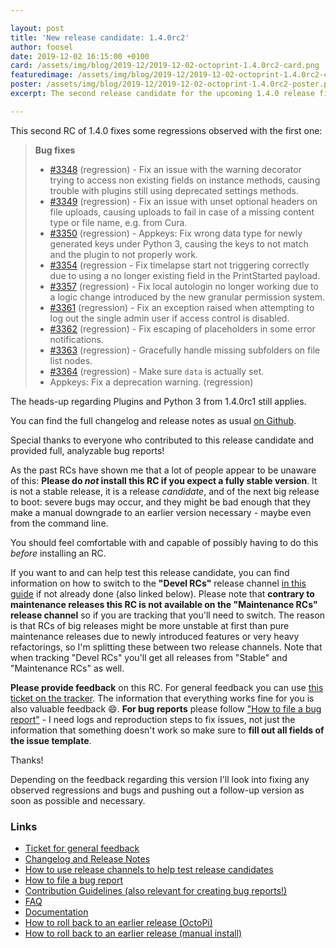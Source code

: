 ```yaml
---

layout: post
title: 'New release candidate: 1.4.0rc2'
author: foosel
date: 2019-12-02 16:15:00 +0100
card: /assets/img/blog/2019-12/2019-12-02-octoprint-1.4.0rc2-card.png
featuredimage: /assets/img/blog/2019-12/2019-12-02-octoprint-1.4.0rc2-card.png
poster: /assets/img/blog/2019-12/2019-12-02-octoprint-1.4.0rc2-poster.png
excerpt: The second release candidate for the upcoming 1.4.0 release fixes some regressions observed with the first one.

---
```


This second RC of 1.4.0 fixes some regressions observed with the first one:

> **Bug fixes**
>
>  * [#3348](https://github.com/foosel/OctoPrint/issues/3348) (regression) - Fix an issue with the warning decorator trying to access non existing fields on instance methods, causing trouble with plugins still using deprecated settings methods.
>  * [#3349](https://github.com/foosel/OctoPrint/issues/3349) (regression) - Fix an issue with unset optional headers on file uploads, causing uploads to fail in case of a missing content type or file name, e.g. from Cura.
>  * [#3350](https://github.com/foosel/OctoPrint/issues/3350) (regression) - Appkeys: Fix wrong data type for newly generated keys under Python 3, causing the keys to not match and the plugin to not properly work.
>  * [#3354](https://github.com/foosel/OctoPrint/issues/3354) (regression - Fix timelapse start not triggering correctly due to using a no longer existing field in the PrintStarted payload.
>  * [#3357](https://github.com/foosel/OctoPrint/issues/3357) (regression) - Fix local autologin no longer working due to a logic change introduced by the new granular permission system.
>  * [#3361](https://github.com/foosel/OctoPrint/issues/3361) (regression) - Fix an exception raised when attempting to log out the single admin user if access control is disabled.
>  * [#3362](https://github.com/foosel/OctoPrint/issues/3362) (regression) - Fix escaping of placeholders in some error notifications.
>  * [#3363](https://github.com/foosel/OctoPrint/issues/3363) (regression) - Gracefully handle missing subfolders on file list nodes.
>  * [#3364](https://github.com/foosel/OctoPrint/issues/3364) (regression) - Make sure `data` is actually set.
>  * Appkeys: Fix a deprecation warning. (regression)

The heads-up regarding Plugins and Python 3 from 1.4.0rc1 still applies.

You can find the full changelog and release notes as usual [on Github](https://github.com/foosel/OctoPrint/releases/tag/1.4.0rc2).

Special thanks to everyone who contributed to this release candidate and provided full, analyzable bug reports!

As the past RCs have shown me that a lot of people appear to be unaware of this: **Please do *not* install this RC if you 
expect a fully stable version**. It is not a stable release, it is a release *candidate*, and of the next big release
to boot: severe bugs may occur, and they might be bad enough that they make a manual downgrade to an earlier version 
necessary - maybe even from the command line. 

You should feel comfortable with and capable of possibly having to do this *before* installing an RC.

If you want to and can help test this release candidate, you can find information on how to switch to the 
**"Devel RCs"** release channel [in this guide](https://community.octoprint.org/t/how-to-use-the-release-channels-to-help-test-release-candidates/402)
if not already done (also linked below). Please note that **contrary to maintenance releases this RC is not available
on the "Maintenance RCs" release channel** so if you are tracking that you'll need to switch. The reason is that 
RCs of big releases might be more unstable at first than pure maintenance releases due to newly introduced features
or very heavy refactorings, so I'm splitting these between two release channels. Note that when tracking "Devel RCs" 
you'll get all releases from "Stable" and "Maintenance RCs" as well.

**Please provide feedback** on this RC. For general feedback you can use 
[this ticket on the tracker](https://github.com/foosel/OctoPrint/issues/3360).
The information that everything works fine for you is also valuable feedback 😄. **For bug reports** please follow
["How to file a bug report"](https://github.com/foosel/OctoPrint/blob/master/CONTRIBUTING.md#how-to-file-a-bug-report) - 
I need logs and reproduction steps to fix issues, not just the information that something doesn't work so make sure to
**fill out all fields of the issue template**.

Thanks!

Depending on the feedback regarding this version I'll look into fixing 
any observed regressions and bugs and pushing out a follow-up version 
as soon as possible and necessary.

### Links

  * [Ticket for general feedback](https://github.com/foosel/OctoPrint/issues/3360)
  * [Changelog and Release Notes](https://github.com/foosel/OctoPrint/releases/tag/1.4.0rc2)
  * [How to use release channels to help test release candidates](https://community.octoprint.org/t/how-to-use-the-release-channels-to-help-test-release-candidates/402)
  * [How to file a bug report](https://github.com/foosel/OctoPrint/blob/master/CONTRIBUTING.md#how-to-file-a-bug-report)
  * [Contribution Guidelines (also relevant for creating bug reports!)](https://github.com/foosel/OctoPrint/blob/master/CONTRIBUTING.md)
  * [FAQ](https://faq.octoprint.org)
  * [Documentation](http://docs.octoprint.org/)
  * [How to roll back to an earlier release (OctoPi)](https://community.octoprint.org/t/how-can-i-revert-to-an-older-version-of-the-octoprint-installation-on-my-octopi-image/205)
  * [How to roll back to an earlier release (manual install)](https://community.octoprint.org/t/how-can-i-roll-back-to-an-earlier-version-after-an-update/234)
